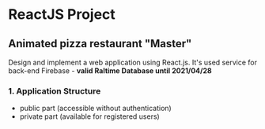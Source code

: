 # ReactJS Project

## Animated pizza restaurant "Master"

Design and implement a web application using React.js. It's used service for back-end Firebase - **valid Raltime Database until 2021/04/28**

### 1. Application Structure
- public part (accessible without authentication)
- private part (available for registered users) 
